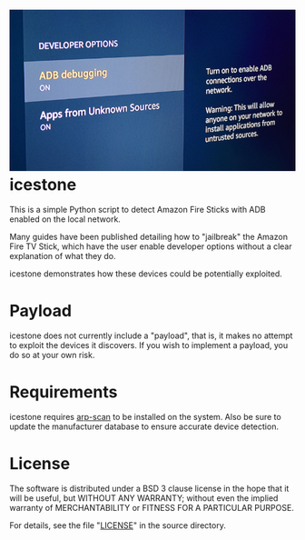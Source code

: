 ![banner](banner.png)
icestone
==
This is a simple Python script to detect Amazon Fire Sticks with ADB enabled on the local network.

Many guides have been published detailing how to "jailbreak" the Amazon Fire TV Stick, which have the user enable developer options without a clear explanation of what they do.

icestone demonstrates how these devices could be potentially exploited.

Payload
==
icestone does not currently include a "payload", that is, it makes no attempt to exploit the devices it discovers. If you wish to implement a payload, you do so at your own risk.

Requirements
==
icestone requires [arp-scan](https://github.com/royhills/arp-scan) to be installed on the system. Also be sure to update the manufacturer database to ensure accurate device detection.

License
==

The software is distributed under a BSD 3 clause license in the hope that it
will be useful, but WITHOUT ANY WARRANTY; without even the implied warranty of
MERCHANTABILITY or FITNESS FOR A PARTICULAR PURPOSE.

For details, see the file "[LICENSE](LICENSE)" in the source directory.
